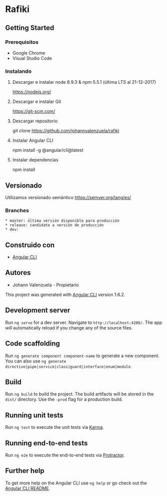 # Rafiki

## Getting Started

### Prerequisitos

* Google Chrome
* Visual Studio Code

### Instalando

1. Descargar e instalar node 8.9.3 & npm 5.5.1 (última LTS al 21-12-2017)
	
	https://nodejs.org/
	
2. Descargar e instalar Git 
	
	https://git-scm.com/
	
3. Descargar repositorio
	
	git clone https://github.com/johannvalenzuela/rafiki
	
4. Instalar Angular CLI
	
	npm install -g @angular/cli@latest

5. Instalar dependencias
	
	npm install
	
## Versionado

Utilizamos versionado semántico https://semver.org/lang/es/

### Branches

	* master: última versión disponible para producción
	* release: candidato a versión de producción
	* dev: 

## Construido con

* [Angular CLI](https://github.com/angular/angular-cli)

## Autores

* Johann Valenzuela - Propietario

This project was generated with [Angular CLI](https://github.com/angular/angular-cli) version 1.6.2.

## Development server

Run `ng serve` for a dev server. Navigate to `http://localhost:4200/`. The app will automatically reload if you change any of the source files.

## Code scaffolding

Run `ng generate component component-name` to generate a new component. You can also use `ng generate directive|pipe|service|class|guard|interface|enum|module`.

## Build

Run `ng build` to build the project. The build artifacts will be stored in the `dist/` directory. Use the `-prod` flag for a production build.

## Running unit tests

Run `ng test` to execute the unit tests via [Karma](https://karma-runner.github.io).

## Running end-to-end tests

Run `ng e2e` to execute the end-to-end tests via [Protractor](http://www.protractortest.org/).

## Further help

To get more help on the Angular CLI use `ng help` or go check out the [Angular CLI README](https://github.com/angular/angular-cli/blob/master/README.md).

